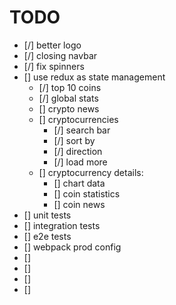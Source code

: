 # TODO

-   [/] better logo
-   [/] closing navbar
-   [/] fix spinners
-   [] use redux as state management
    -   [/] top 10 coins
    -   [/] global stats
    -   [] crypto news
    -   [] cryptocurrencies
        -   [/] search bar
        -   [/] sort by
        -   [/] direction
        -   [/] load more
    -   [] cryptocurrency details:
        -   [] chart data
        -   [] coin statistics
        -   [] coin news
-   [] unit tests
-   [] integration tests
-   [] e2e tests
-   [] webpack prod config
-   []
-   []
-   []
-   []

